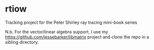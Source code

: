 # rtiow
Tracking project for the Peter Shirley ray tracing mini-book series

N.b. For the vector/linear algebra support, I use my <https://github.com/jessebarker/libmatrix> project and clone the repo in a sibling directory.
